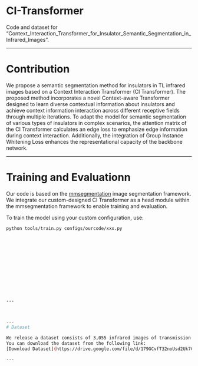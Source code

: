 # CI-Transformer
Code and dataset for “Context_Interaction_Transformer_for_Insulator_Semantic_Segmentation_in_Infrared_Images”. 


---
# Contribution
We propose a semantic segmentation method for insulators in TL infrared images based on a Context Interaction Transformer (CI Transformer). The proposed method incorporates a novel Context-aware Transformer designed to learn diverse contextual information about insulators and achieve context information interaction across different receptive fields through multiple iterations. To adapt the model for semantic segmentation of various types of insulators in complex scenarios, the attention matrix of the CI Transformer calculates an edge loss to emphasize edge information during context interaction. Additionally, the integration of Group Instance Whitening Loss enhances the representational capacity of the backbone network.



---
# Training and Evaluationn
Our code is based on the [mmsegmentation](https://github.com/open-mmlab/mmsegmentation) image segmentation framework. We integrate our custom-designed CI Transformer as a head module within the mmsegmentation framework to enable training and evaluation.

To train the model using your custom configuration, use:

```bash
python tools/train.py configs/ourcode/xxx.py













---



---
# Dataset

We release a dataset consists of 3,055 infrared images of transmission line insulators. The insulators in these images were annotated using the **Interactive Semi-Automatic Annotation Tool with Segment Anything**.
You can download the dataset from the following link:
[Download Dataset](https://drive.google.com/file/d/179GCvfT32noUsd2Uk7C0bLR3VmrM2NQY/view?usp=drive_link)

---

